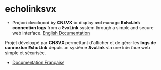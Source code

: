 # echolinksvx

- Project developed by **CN8VX** to display and manage **EchoLink connection logs** from a **SvxLink** system through a simple and secure web interface.
[English Documentation](README_EN.md)

Projet développé par **CN8VX** permettant d'afficher et de gérer les **logs de connexion EchoLink** depuis un système **SvxLink** via une interface web simple et sécurisée.
- [Documentation Française](README_FR.md)
